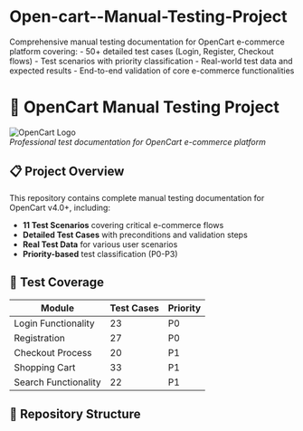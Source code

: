 # Open-cart--Manual-Testing-Project
Comprehensive manual testing documentation for OpenCart e-commerce platform covering: - 50+ detailed test cases (Login, Register, Checkout flows) - Test scenarios with priority classification - Real-world test data and expected results - End-to-end validation of core e-commerce functionalities



# 🛒 OpenCart Manual Testing Project

![OpenCart Logo](https://www.opencart.com/image/catalog/opencart-logo.png)  
*Professional test documentation for OpenCart e-commerce platform*

## 📋 Project Overview
This repository contains complete manual testing documentation for OpenCart v4.0+, including:
- **11 Test Scenarios** covering critical e-commerce flows
- **Detailed Test Cases** with preconditions and validation steps
- **Real Test Data** for various user scenarios
- **Priority-based** test classification (P0-P3)

## 🧪 Test Coverage
| Module              | Test Cases | Priority |
|---------------------|------------|----------|
| Login Functionality | 23         | P0       |
| Registration        | 27         | P0       |
| Checkout Process    | 20         | P1       |
| Shopping Cart       | 33         | P1       |
| Search Functionality| 22         | P1       |

## 📂 Repository Structure
